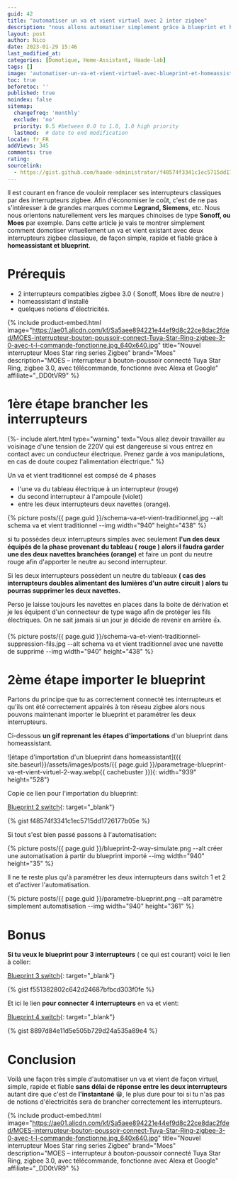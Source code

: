 ```yaml
---
guid: 42
title: "automatiser un va et vient virtuel avec 2 inter zigbee"
description: "nous allons automatiser simplement grâce à blueprint et homeassistant un va et vient virtuel entre 2 interrupteurs simple voie zigbee"
layout: post
author: Nico
date: 2023-01-29 15:46
last_modified_at: 
categories: [Domotique, Home-Assistant, Haade-lab]
tags: []
image: 'automatiser-un-va-et-vient-virtuel-avec-blueprint-et-homeassistant.png'
toc: true
beforetoc: ''
published: true
noindex: false
sitemap:
  changefreq: 'monthly'
  exclude: 'no'
  priority: 0.5 #between 0.0 to 1.0, 1.0 high priority
  lastmod:  # date to end modification
locale: fr_FR
addViews: 345
comments: true
rating:  
sourcelink:
  - https://gist.github.com/haade-administrator/f48574f3341c1ec5715dd1726177b05e
---
```


Il est courant en france de vouloir remplacer ses interrupteurs classiques par des interrupteurs zigbee. Afin d'économiser le coût, c'est de ne pas s'intéresser à de grandes marques comme **Legrand, Siemens**, etc. Nous nous orientons naturellement vers les marques chinoises de type **Sonoff, ou Moes** par exemple. Dans cette article je vais te montrer simplement comment domotiser virtuellement un va et vient existant avec deux interrupteurs zigbee classique, de façon simple, rapide et fiable grâce à **homeassistant et blueprint**.

# Prérequis

- 2 interrupteurs compatibles zigbee 3.0 ( Sonoff, Moes libre de neutre )
- homeassistant d'installé
- quelques notions d'électricités.

{% include product-embed.html image="https://ae01.alicdn.com/kf/Sa5aee894221e44ef9d8c22ce8dac2fded/MOES-interrupteur-bouton-poussoir-connect-Tuya-Star-Ring-zigbee-3-0-avec-t-l-commande-fonctionne.jpg_640x640.jpg" title="Nouvel interrupteur Moes Star ring series Zigbee" brand="Moes" description="MOES – interrupteur à bouton-poussoir connecté Tuya Star Ring, zigbee 3.0, avec télécommande, fonctionne avec Alexa et Google" affiliate="_DD0tVR9" %}

# 1ère étape brancher les interrupteurs

{%- include alert.html type="warning" text="Vous allez devoir travailler au voisinage d'une tension de 220V qui est dangereuse si vous entrez en contact avec un conducteur électrique. Prenez garde à vos manipulations, en cas de doute coupez l'alimentation électrique." %}

Un va et vient traditionnel est compsé de 4 phases 
- l'une va du tableau électrique à un interrupteur (rouge)
- du second interrupteur à l'ampoule (violet)
- entre les deux interrupteurs deux navettes (orange).

{% picture posts/{{ page.guid }}/schema-va-et-vient-traditionnel.jpg --alt schema va et vient traditionnel --img width="940" height="438" %}

si tu possèdes deux interrupteurs simples avec seulement **l'un des deux équipés de la phase provenant du tableau ( rouge )
alors il faudra garder une des deux navettes branchées (orange)** et faire un pont du neutre rouge afin d'apporter le neutre au second interrupteur.

Si les deux interrupteurs possèdent un neutre du tableaux **( cas des interrupteurs doubles alimentant des lumières d'un autre circuit ) alors tu pourras supprimer les deux navettes.**

Perso je laisse toujours les navettes en places dans la boite de dérivation et je les équipent d'un connecteur de type wago afin de protéger les fils électriques. On ne sait jamais si un jour je décide de revenir en arrière 👍.

{% picture posts/{{ page.guid }}/schema-va-et-vient-traditionnel-suppression-fils.jpg --alt schema va et vient traditionnel avec une navette de supprimé --img width="940" height="438" %}

# 2ème étape importer le blueprint

Partons du principe que tu as correctement connecté tes interrupteurs et qu'ils ont été correctement appairés à ton réseau zigbee alors nous pouvons maintenant importer le blueprint et paramétrer les deux interrupteurs.

Ci-dessous **un gif reprenant les étapes d'importations** d'un blueprint dans homeassistant.

![étape d'importation d'un blueprint dans homeassistant]({{ site.baseurl}}/assets/images/posts/{{ page.guid }}/parametrage-blueprint-va-et-vient-virtuel-2-way.webp{{ cachebuster }}){: width="939" height="528"}

Copie ce lien pour l'importation du blueprint:

[Blueprint 2 switch](https://gist.github.com/haade-administrator/f48574f3341c1ec5715dd1726177b05e){: target="_blank"}

{% gist f48574f3341c1ec5715dd1726177b05e %}

Si tout s'est bien passé passons à l'automatisation:

{% picture posts/{{ page.guid }}/blueprint-2-way-simulate.png --alt créer une automatisation à partir du blueprint importé --img width="940" height="35" %}

Il ne te reste plus qu'à paramétrer les deux interrupteurs dans switch 1 et 2 et d'activer l'automatisation.

{% picture posts/{{ page.guid }}/parametre-blueprint.png --alt paramètre simplement automatisation --img width="940" height="361" %}

# Bonus

**Si tu veux le blueprint pour 3 interrupteurs** ( ce qui est courant) voici le lien à coller:

[Blueprint 3 switch](https://gist.github.com/haade-administrator/f551382802c642d24687bfbcd303f0fe){: target="_blank"}

{% gist f551382802c642d24687bfbcd303f0fe %}

Et ici le lien **pour connecter 4 interrupteurs** en va et vient:

[Blueprint 4 switch](https://gist.github.com/haade-administrator/8897d84e11d5e505b729d24a535a89e4){: target="_blank"}

{% gist 8897d84e11d5e505b729d24a535a89e4 %}

# Conclusion

Voilà une façon très simple d'automatiser un va et vient de façon virtuel, simple, rapide et fiable **sans délai de réponse entre les deux interrupteurs** autant dire que c'est de **l'instantané** 😁, le plus dure pour toi si tu n'as pas de notions d'électricités sera de brancher correctement les interrupteurs.

{% include product-embed.html image="https://ae01.alicdn.com/kf/Sa5aee894221e44ef9d8c22ce8dac2fded/MOES-interrupteur-bouton-poussoir-connect-Tuya-Star-Ring-zigbee-3-0-avec-t-l-commande-fonctionne.jpg_640x640.jpg" title="Nouvel interrupteur Moes Star ring series Zigbee" brand="Moes" description="MOES – interrupteur à bouton-poussoir connecté Tuya Star Ring, zigbee 3.0, avec télécommande, fonctionne avec Alexa et Google" affiliate="_DD0tVR9" %}


